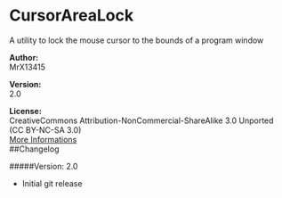 ﻿CursorAreaLock
==============

A utility to lock the mouse cursor to the bounds of a program window

**Author:**   
MrX13415   

**Version:**   
2.0  

**License:**   
CreativeCommons Attribution-NonCommercial-ShareAlike 3.0 Unported (CC BY-NC-SA 3.0)   
[More Informations](http://creativecommons.org/licenses/by-nc-sa/3.0/ "About: CC BY-NC-SA 3.0")   
##Changelog

#####Version: 2.0

 * Initial git release